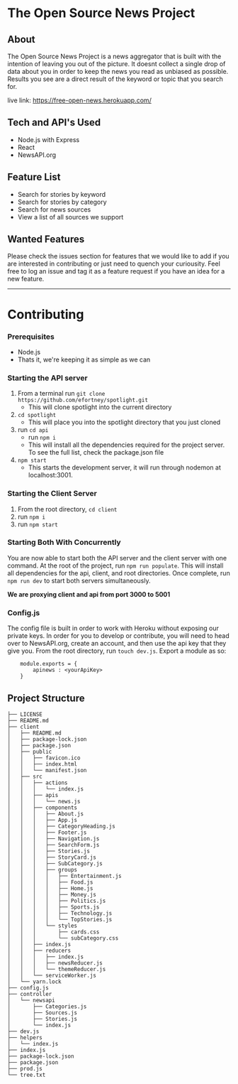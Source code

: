 # The Open Source News Project 

## About 
The Open Source News Project is a news aggregator that is built with the intention of leaving you out of the picture. It doesnt collect a single drop of data about you in order to keep the news you read as unbiased as possible. Results you see are a direct result of the keyword or topic that you search for. 

live link: https://free-open-news.herokuapp.com/

## Tech and API's Used
* Node.js with Express 
* React
* NewsAPI.org

## Feature List 
* Search for stories by keyword
* Search for stories by category
* Search for news sources 
* View a list of all sources we support 

## Wanted Features
Please check the issues section for features that we would like to add if you are interested in contributing or just need to quench your curiousity. 
Feel free to log an issue and tag it as a feature request if you have an idea for a new feature.
- - - 
# Contributing
### Prerequisites
* Node.js
* Thats it, we're keeping it as simple as we can

### Starting the API server 
1. From a terminal run ```git clone https://github.com/efortney/spotlight.git ```
    * This will clone spotlight into the current directory
2. ``` cd spotlight ```
    * This will place you into the spotlight directory that you just cloned
3. run ``` cd api ```
    * run ``` npm i ```
    * This will install all the dependencies required for the project server. To see the full list, check the package.json file
4. ``` npm start ```
    * This starts the development server, it will run through nodemon at localhost:3001.
    
### Starting the Client Server
1. From the root directory, ``` cd client ```
2. run ``` npm i ```
3. run ``` npm start ``` 

### Starting Both With Concurrently
You are now able to start both the API server and the client server with one command. At the root of the project, run ``` npm run populate ```. This will install all dependencies for the api, client, and root directories. Once complete, run ``` npm run dev ``` to start both servers simultaneously. 

**We are proxying client and api from port 3000 to 5001**
    
### Config.js
The config file is built in order to work with Heroku without exposing our private keys.
In order for you to develop or contribute, you will need to head over to NewsAPI.org, create an account, and then use the api key that they give you. From the root directory, run ``` touch dev.js ```. Export a module as so:
``` 
    module.exports = {
        apinews : <yourApiKey>
    } 
```

## Project Structure 
```
├── LICENSE
├── README.md
├── client
│   ├── README.md
│   ├── package-lock.json
│   ├── package.json
│   ├── public
│   │   ├── favicon.ico
│   │   ├── index.html
│   │   └── manifest.json
│   ├── src
│   │   ├── actions
│   │   │   └── index.js
│   │   ├── apis
│   │   │   └── news.js
│   │   ├── components
│   │   │   ├── About.js
│   │   │   ├── App.js
│   │   │   ├── CategoryHeading.js
│   │   │   ├── Footer.js
│   │   │   ├── Navigation.js
│   │   │   ├── SearchForm.js
│   │   │   ├── Stories.js
│   │   │   ├── StoryCard.js
│   │   │   ├── SubCategory.js
│   │   │   ├── groups
│   │   │   │   ├── Entertainment.js
│   │   │   │   ├── Food.js
│   │   │   │   ├── Home.js
│   │   │   │   ├── Money.js
│   │   │   │   ├── Politics.js
│   │   │   │   ├── Sports.js
│   │   │   │   ├── Technology.js
│   │   │   │   └── TopStories.js
│   │   │   └── styles
│   │   │       ├── cards.css
│   │   │       └── subCategory.css
│   │   ├── index.js
│   │   ├── reducers
│   │   │   ├── index.js
│   │   │   ├── newsReducer.js
│   │   │   └── themeReducer.js
│   │   └── serviceWorker.js
│   └── yarn.lock
├── config.js
├── controller
│   └── newsapi
│       ├── Categories.js
│       ├── Sources.js
│       ├── Stories.js
│       └── index.js
├── dev.js
├── helpers
│   └── index.js
├── index.js
├── package-lock.json
├── package.json
├── prod.js
└── tree.txt
```
